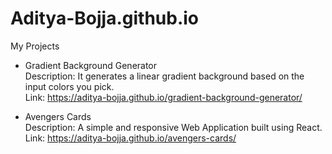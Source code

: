 # Aditya-Bojja.github.io
My Projects

* Gradient Background Generator        
  Description: It generates a linear gradient background based on the input colors you pick.      
  Link: https://aditya-bojja.github.io/gradient-background-generator/
  
* Avengers Cards          
  Description: A simple and responsive Web Application built using React.      
  Link: https://aditya-bojja.github.io/avengers-cards/
